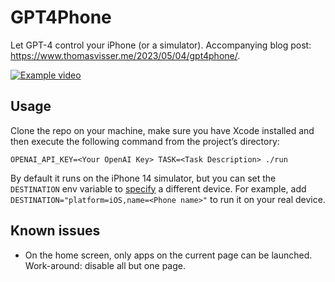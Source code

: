 # GPT4Phone
Let GPT-4 control your iPhone (or a simulator). Accompanying blog post: https://www.thomasvisser.me/2023/05/04/gpt4phone/.

[![Example video](https://img.youtube.com/vi/2TQ4u9S_PrU/hqdefault.jpg)](https://youtu.be/2TQ4u9S_PrU)

## Usage
Clone the repo on your machine, make sure you have Xcode installed and then execute the following command from the project’s directory:

```
OPENAI_API_KEY=<Your OpenAI Key> TASK=<Task Description> ./run
```

By default it runs on the iPhone 14 simulator, but you can set the `DESTINATION` env variable to [specify](https://mokacoding.com/blog/xcodebuild-destination-options/) a different device. For example, add `DESTINATION="platform=iOS,name=<Phone name>"` to run it on your real device.

## Known issues
- On the home screen, only apps on the current page can be launched. Work-around: disable all but one page.
